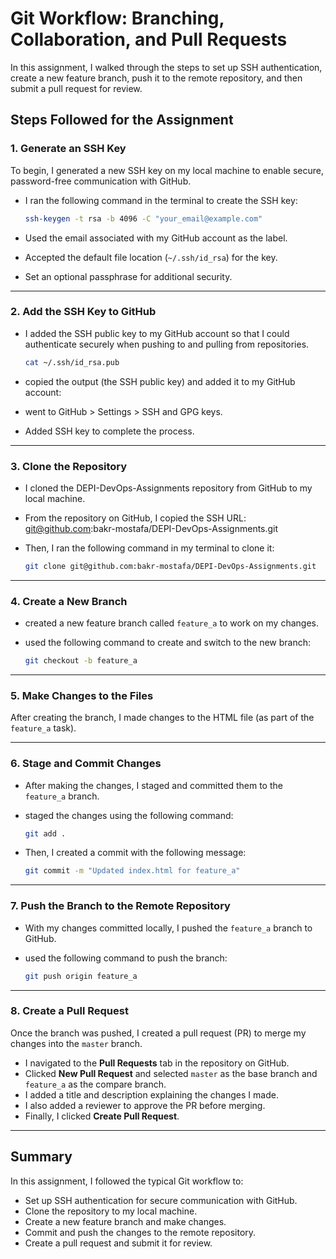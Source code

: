 # Git Workflow: Branching, Collaboration, and Pull Requests

In this assignment, I walked through the steps to set up SSH authentication, create a new feature branch, push it to the remote repository, and then submit a pull request for review. 
## Steps Followed for the Assignment

### 1. **Generate an SSH Key**
To begin, I generated a new SSH key on my local machine to enable secure, password-free communication with GitHub.

- I ran the following command in the terminal to create the SSH key:

  ```bash
  ssh-keygen -t rsa -b 4096 -C "your_email@example.com"

- Used the email associated with my GitHub account as the label.
- Accepted the default file location (`~/.ssh/id_rsa`) for the key.
- Set an optional passphrase for additional security.

---

### **2. Add the SSH Key to GitHub**

- I added the SSH public key to my GitHub account so that I could authenticate securely when pushing to and pulling from repositories.

  ```bash
  cat ~/.ssh/id_rsa.pub

- copied the output (the SSH public key) and added it to my GitHub account:
- went to GitHub > Settings > SSH and GPG keys.
- Added SSH key to complete the process.

---

### **3. Clone the Repository**

- I cloned the DEPI-DevOps-Assignments repository from GitHub to my local machine.

- From the repository on GitHub, I copied the SSH URL:
        git@github.com:bakr-mostafa/DEPI-DevOps-Assignments.git

- Then, I ran the following command in my terminal to clone it:
  
   ```bash
  git clone git@github.com:bakr-mostafa/DEPI-DevOps-Assignments.git

---

### 4. **Create a New Branch**

- created a new feature branch called `feature_a` to work on my changes.
- used the following command to create and switch to the new branch:
  
  ```bash
  git checkout -b feature_a
  ```

---

### 5. **Make Changes to the Files**

After creating the branch, I made changes to the HTML file (as part of the `feature_a` task).

---

### 6. **Stage and Commit Changes**

- After making the changes, I staged and committed them to the `feature_a` branch.

- staged the changes using the following command:
  
  ```bash
  git add .
  ```
- Then, I created a commit with the following message:
  
  ```bash
  git commit -m "Updated index.html for feature_a"
  ```

---

### 7. **Push the Branch to the Remote Repository**

- With my changes committed locally, I pushed the `feature_a` branch to GitHub.  
- used the following command to push the branch:

  ```bash
  git push origin feature_a
  ```

---

### 8. **Create a Pull Request**

Once the branch was pushed, I created a pull request (PR) to merge my changes into the `master` branch.

- I navigated to the **Pull Requests** tab in the repository on GitHub.
- Clicked **New Pull Request** and selected `master` as the base branch and `feature_a` as the compare branch.
- I added a title and description explaining the changes I made.
- I also added a reviewer to approve the PR before merging.
- Finally, I clicked **Create Pull Request**.

---

## Summary
In this assignment, I followed the typical Git workflow to:

- Set up SSH authentication for secure communication with GitHub.
- Clone the repository to my local machine.
- Create a new feature branch and make changes.
- Commit and push the changes to the remote repository.
- Create a pull request and submit it for review.

